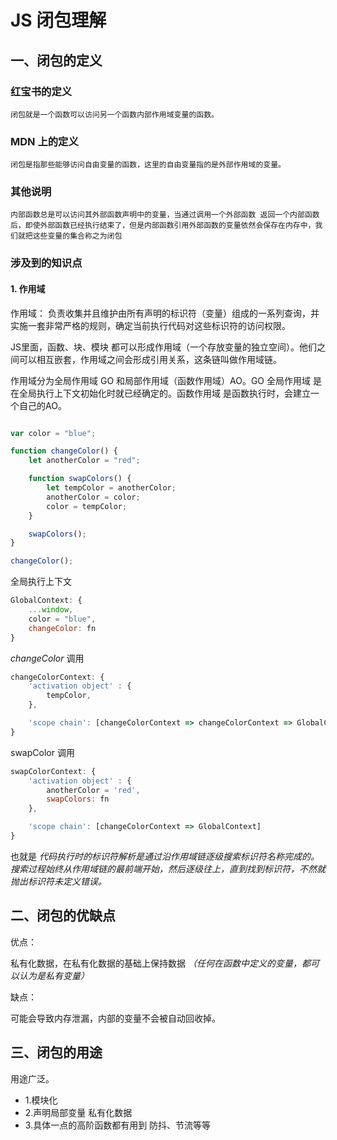# JS 闭包理解 

## 一、闭包的定义

### 红宝书的定义

```
闭包就是一个函数可以访问另一个函数内部作用域变量的函数。
```

### MDN 上的定义

```
闭包是指那些能够访问自由变量的函数，这里的自由变量指的是外部作用域的变量。
```
### 其他说明

```
内部函数总是可以访问其外部函数声明中的变量，当通过调用一个外部函数 返回一个内部函数后，即使外部函数已经执行结束了，但是内部函数引用外部函数的变量依然会保存在内存中，我们就把这些变量的集合称之为闭包
```
### 涉及到的知识点

#### 1. 作用域

作用域： 负责收集并且维护由所有声明的标识符（变量）组成的一系列查询，并实施一套非常严格的规则，确定当前执行代码对这些标识符的访问权限。

JS里面，函数、块、模块 都可以形成作用域（一个存放变量的独立空间）。他们之间可以相互嵌套，作用域之间会形成引用关系，这条链叫做作用域链。

作用域分为全局作用域 GO 和局部作用域（函数作用域）AO。GO 全局作用域 是在全局执行上下文初始化时就已经确定的。函数作用域 是函数执行时，会建立一个自己的AO。


```javascript

var color = "blue";

function changeColor() {
    let anotherColor = "red";

    function swapColors() {
        let tempColor = anotherColor;
        anotherColor = color;
        color = tempColor;
    }

    swapColors();
}

changeColor();

```
全局执行上下文

```javascript
GlobalContext: {
    ...window,
    color = "blue",
    changeColor: fn
}
```
*changeColor* 调用

```javascript
changeColorContext: {
    'activation object' : {
        tempColor,
    }, 

    'scope chain': [changeColorContext => changeColorContext => GlobalContext]
}
```
swapColor 调用

```javascript
swapColorContext: {
    'activation object' : {
        anotherColor = 'red',
        swapColors: fn
    }, 

    'scope chain': [changeColorContext => GlobalContext]
}
```

也就是 *代码执行时的标识符解析是通过沿作用域链逐级搜索标识符名称完成的。搜索过程始终从作用域链的最前端开始，然后逐级往上，直到找到标识符，不然就抛出标识符未定义错误。*

## 二、闭包的优缺点

优点：

私有化数据，在私有化数据的基础上保持数据 *（任何在函数中定义的变量，都可以认为是私有变量）*

缺点：

可能会导致内存泄漏，内部的变量不会被自动回收掉。

## 三、闭包的用途

用途广泛。

- 1.模块化
- 2.声明局部变量 私有化数据
- 3.具体一点的高阶函数都有用到 防抖、节流等等